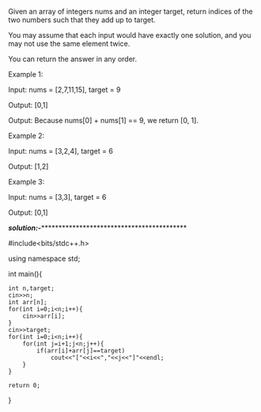 Given an array of integers nums and an integer target, return indices of the two numbers such that they add up to target.

You may assume that each input would have exactly one solution, and you may not use the same element twice.

You can return the answer in any order.

 

Example 1:

Input: nums = [2,7,11,15], target = 9

Output: [0,1]

Output: Because nums[0] + nums[1] == 9, we return [0, 1].


Example 2:

Input: nums = [3,2,4], target = 6

Output: [1,2]


Example 3:

Input: nums = [3,3], target = 6

Output: [0,1]


***solution:-*********************************************

#include<bits/stdc++.h>

using namespace std;

int main(){

    int n,target;
    cin>>n;
    int arr[n];
    for(int i=0;i<n;i++){
        cin>>arr[i];
    }
    cin>>target;
    for(int i=0;i<n;i++){
        for(int j=i+1;j<n;j++){
            if(arr[i]+arr[j]==target)
                cout<<"["<<i<<","<<j<<"]"<<endl;
        }
    }
    
    return 0;
    
}

